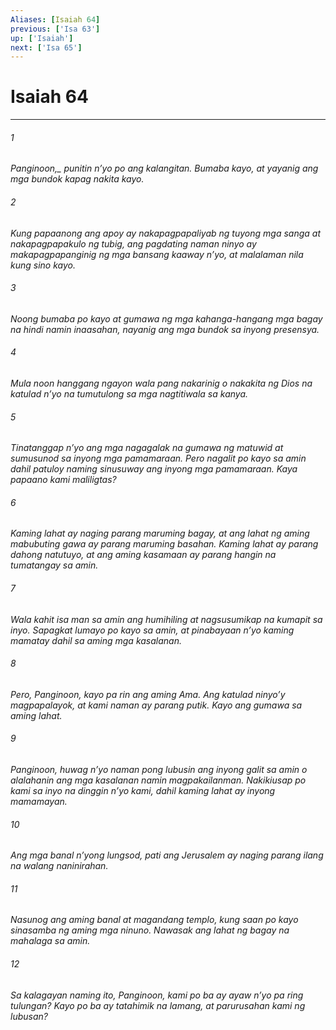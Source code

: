 ```yaml
---
Aliases: [Isaiah 64]
previous: ['Isa 63']
up: ['Isaiah']
next: ['Isa 65']
---
```

# Isaiah 64

***






















###### 1 










<i class="trans-change">Panginoon,_ punitin nʼyo po ang kalangitan. Bumaba kayo, at yayanig ang mga bundok kapag nakita kayo. 





















###### 2 










Kung papaanong ang apoy ay nakapagpapaliyab ng tuyong mga sanga at nakapagpapakulo ng tubig, ang pagdating naman ninyo ay makapagpapanginig ng mga bansang kaaway nʼyo, at malalaman nila kung sino kayo. 





















###### 3 










Noong bumaba po kayo at gumawa ng mga kahanga-hangang mga bagay na hindi namin inaasahan, nayanig ang mga bundok sa inyong presensya. 





















###### 4 










Mula noon hanggang ngayon wala pang nakarinig o nakakita ng Dios na katulad nʼyo na tumutulong sa mga nagtitiwala sa kanya. 





















###### 5 










Tinatanggap nʼyo ang mga nagagalak na gumawa ng matuwid at sumusunod sa inyong mga pamamaraan. Pero nagalit po kayo sa amin dahil patuloy naming sinusuway ang inyong mga pamamaraan. Kaya papaano kami maliligtas? 





















###### 6 










Kaming lahat ay naging parang maruming bagay, at ang lahat ng aming mabubuting gawa ay parang maruming basahan. Kaming lahat ay parang dahong natutuyo, at ang aming kasamaan ay parang hangin na tumatangay sa amin. 





















###### 7 










Wala kahit isa man sa amin ang humihiling at nagsusumikap na kumapit sa inyo. Sapagkat lumayo po kayo sa amin, at pinabayaan nʼyo kaming mamatay dahil sa aming mga kasalanan. 





















###### 8 










Pero, Panginoon, kayo pa rin ang aming Ama. Ang katulad ninyoʼy magpapalayok, at kami naman ay parang putik. Kayo ang gumawa sa aming lahat. 





















###### 9 










Panginoon, huwag nʼyo naman pong lubusin ang inyong galit sa amin o alalahanin ang mga kasalanan namin magpakailanman. Nakikiusap po kami sa inyo na dinggin nʼyo kami, dahil kaming lahat ay inyong mamamayan. 





















###### 10 










Ang mga banal nʼyong lungsod, pati ang Jerusalem ay naging parang ilang na walang naninirahan. 





















###### 11 










Nasunog ang aming banal at magandang templo, kung saan po kayo sinasamba ng aming mga ninuno. Nawasak ang lahat ng bagay na mahalaga sa amin. 





















###### 12 










Sa kalagayan naming ito, Panginoon, kami po ba ay ayaw nʼyo pa ring tulungan? Kayo po ba ay tatahimik na lamang, at parurusahan kami ng lubusan?
